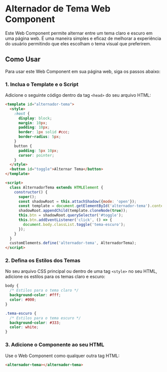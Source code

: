 # Alternador de Tema Web Component

Este Web Component permite alternar entre um tema claro e escuro em uma página web. É uma maneira simples e eficaz de melhorar a experiência do usuário permitindo que eles escolham o tema visual que preferirem.

## Como Usar

Para usar este Web Component em sua página web, siga os passos abaixo:

### 1. Inclua o Template e o Script

Adicione o seguinte código dentro da tag `<head>` do seu arquivo HTML:

```html
<template id="alternador-tema">
  <style>
    :host {
      display: block;
      margin: 10px;
      padding: 10px;
      border: 1px solid #ccc;
      border-radius: 5px;
    }
    button {
      padding: 5px 10px;
      cursor: pointer;
    }
  </style>
  <button id="toggle">Alternar Tema</button>
</template>

<script>
  class AlternadorTema extends HTMLElement {
    constructor() {
      super();
      const shadowRoot = this.attachShadow({mode: 'open'});
      const template = document.getElementById('alternador-tema').content;
      shadowRoot.appendChild(template.cloneNode(true));
      this.btn = shadowRoot.querySelector('#toggle');
      this.btn.addEventListener('click', () => {
        document.body.classList.toggle('tema-escuro');
      });
    }
  }
  customElements.define('alternador-tema', AlternadorTema);
</script>
```

### 2. Defina os Estilos dos Temas

No seu arquivo CSS principal ou dentro de uma tag `<style>` no seu HTML, adicione os estilos para os temas claro e escuro:

```css
body {
  /* Estilos para o tema claro */
  background-color: #fff;
  color: #000;
}

.tema-escuro {
  /* Estilos para o tema escuro */
  background-color: #333;
  color: white;
}
```

### 3. Adicione o Componente ao seu HTML
Use o Web Component como qualquer outra tag HTML:
```html
<alternador-tema></alternador-tema>
```

